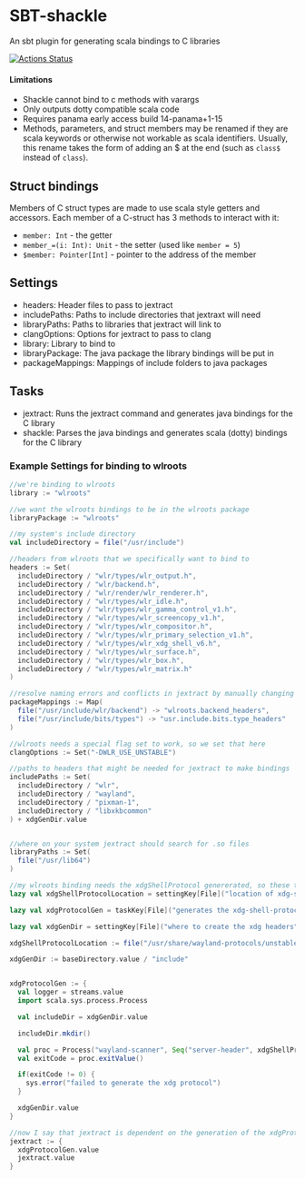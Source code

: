 # SBT-shackle

An sbt plugin for generating scala bindings to C libraries

[![Actions Status](https://github.com/markehammons/sbt-shackle/workflows/build/badge.svg)](https://github.com/markehammons/sbt-shackle/actions)

#### Limitations

* Shackle cannot bind to c methods with varargs
* Only outputs dotty compatible scala code
* Requires panama early access build 14-panama+1-15
* Methods, parameters, and struct members may be renamed if they are scala keywords or otherwise not workable as scala identifiers. Usually, this rename takes the form of adding an $ at the end (such as `class$` instead of `class`).

## Struct bindings
Members of C struct types are made to use scala style getters and accessors. Each member of a C-struct has 3 methods to interact with it:
* `member: Int` - the getter
* `member_=(i: Int): Unit` - the setter (used like `member = 5`)
* `$member: Pointer[Int]` - pointer to the address of the member

## Settings

* headers: Header files to pass to jextract
* includePaths: Paths to include directories that jextraxt will need
* libraryPaths: Paths to libraries that jextract will link to
* clangOptions: Options for jextract to pass to clang
* library: Library to bind to
* libraryPackage: The java package the library bindings will be put in
* packageMappings: Mappings of include folders to java packages

## Tasks

* jextract: Runs the jextract command and generates java bindings for the C library
* shackle: Parses the java bindings and generates scala (dotty) bindings for the C library

### Example Settings for binding to wlroots
```scala
//we're binding to wlroots
library := "wlroots"

//we want the wlroots bindings to be in the wlroots package
libraryPackage := "wlroots"

//my system's include directory
val includeDirectory = file("/usr/include")

//headers from wlroots that we specifically want to bind to
headers := Set(
  includeDirectory / "wlr/types/wlr_output.h",
  includeDirectory / "wlr/backend.h",
  includeDirectory / "wlr/render/wlr_renderer.h",
  includeDirectory / "wlr/types/wlr_idle.h",
  includeDirectory / "wlr/types/wlr_gamma_control_v1.h",
  includeDirectory / "wlr/types/wlr_screencopy_v1.h",
  includeDirectory / "wlr/types/wlr_compositor.h",
  includeDirectory / "wlr/types/wlr_primary_selection_v1.h",
  includeDirectory / "wlr/types/wlr_xdg_shell_v6.h",
  includeDirectory / "wlr/types/wlr_surface.h",
  includeDirectory / "wlr/types/wlr_box.h",
  includeDirectory / "wlr/types/wlr_matrix.h"
)

//resolve naming errors and conflicts in jextract by manually changing the package names corresponding to certain folders
packageMappings := Map(
  file("/usr/include/wlr/backend") -> "wlroots.backend_headers",
  file("/usr/include/bits/types") -> "usr.include.bits.type_headers"
)

//wlroots needs a special flag set to work, so we set that here
clangOptions := Set("-DWLR_USE_UNSTABLE")

//paths to headers that might be needed for jextract to make bindings
includePaths := Set(
  includeDirectory / "wlr",
  includeDirectory / "wayland",
  includeDirectory / "pixman-1",
  includeDirectory / "libxkbcommon"
) + xdgGenDir.value


//where on your system jextract should search for .so files
libraryPaths := Set(
  file("/usr/lib64")
)

//my wlroots binding needs the xdgShellProtocol genererated, so these tasks and settings do that
lazy val xdgShellProtocolLocation = settingKey[File]("location of xdg-shell-unstable-v6.xml on your system")

lazy val xdgProtocolGen = taskKey[File]("generates the xdg-shell-protocol.h header")

lazy val xdgGenDir = settingKey[File]("where to create the xdg headers") 

xdgShellProtocolLocation := file("/usr/share/wayland-protocols/unstable/xdg-shell/xdg-shell-unstable-v6.xml")

xdgGenDir := baseDirectory.value / "include"


xdgProtocolGen := {
  val logger = streams.value
  import scala.sys.process.Process

  val includeDir = xdgGenDir.value

  includeDir.mkdir()

  val proc = Process("wayland-scanner", Seq("server-header", xdgShellProtocolLocation.value.getCanonicalPath, s"${includeDir.getCanonicalPath}/xdg-shell-unstable-v6-protocol.h")).run()
  val exitCode = proc.exitValue()

  if(exitCode != 0) {
    sys.error("failed to generate the xdg protocol")
  }

  xdgGenDir.value
}

//now I say that jextract is dependent on the generation of the xdgProtocolHeaders 
jextract := {
  xdgProtocolGen.value
  jextract.value
}
```
